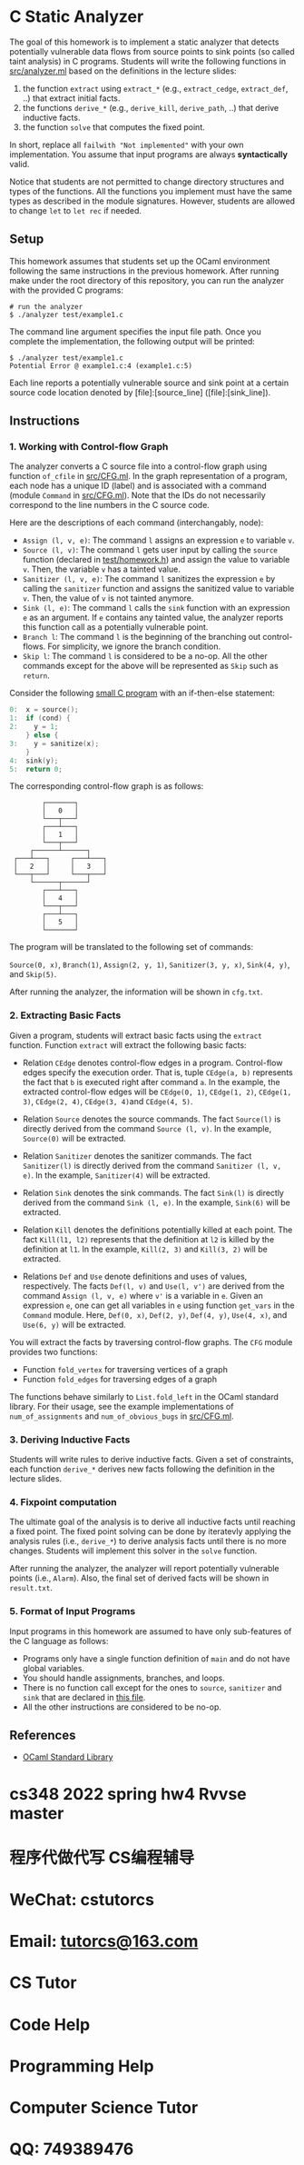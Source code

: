 # C Static Analyzer

The goal of this homework is to implement a static analyzer that detects potentially vulnerable data flows from source points
to sink points (so called taint analysis) in C programs.
Students will write the following functions in [src/analyzer.ml](src/analyzer.ml) based on the definitions in the lecture slides:

1. the function `extract` using `extract_*` (e.g., `extract_cedge`, `extract_def`, ..) that extract initial facts.
2. the functions `derive_*` (e.g., `derive_kill`, `derive_path`, ..) that derive inductive facts.
3. the function `solve` that computes the fixed point.

In short, replace all `failwith "Not implemented"` with your own implementation.
You assume that input programs are always **syntactically** valid.

Notice that students are not permitted to change directory structures and types of the functions.
All the functions you implement must have the same types as described in the module signatures.
However, students are allowed to change `let` to `let rec` if needed.

## Setup

This homework assumes that students set up the OCaml environment following the same instructions in the previous homework.
After running make under the root directory of this repository, you can run the analyzer with the provided C programs:

```console
# run the analyzer
$ ./analyzer test/example1.c
```

The command line argument specifies the input file path.
Once you complete the implementation, the following output will be printed:

```console
$ ./analyzer test/example1.c
Potential Error @ example1.c:4 (example1.c:5)
```

Each line reports a potentially vulnerable source and sink point at a certain source code location
denoted by [file]:[source_line] ([file]:[sink_line]).

## Instructions

### 1. Working with Control-flow Graph

The analyzer converts a C source file into a control-flow graph using function `of_cfile` in [src/CFG.ml](src/CFG.ml).
In the graph representation of a program, each node has a unique ID (label) and is associated with
a command (module `Command` in [src/CFG.ml](src/CFG.ml)).
Note that the IDs do not necessarily correspond to the line numbers in the C source code.

Here are the descriptions of each command (interchangably, node):

- `Assign (l, v, e)`: The command `l` assigns an expression `e` to variable `v`.
- `Source (l, v)`: The command `l` gets user input by calling the `source` function (declared in [test/homework.h](test/homework.h)) and assign the value to variable `v`. Then, the variable `v` has a tainted value.
- `Sanitizer (l, v, e)`: The command `l` sanitizes the expression `e` by calling the `sanitizer` function and assigns the sanitized value to variable `v`.
  Then, the value of `v` is not tainted anymore.
- `Sink (l, e)`: The command `l` calls the `sink` function with an expression `e` as an argument.
  If `e` contains any tainted value, the analyzer reports this function call as a potentially vulnerable point.
- `Branch l`: The command `l` is the beginning of the branching out control-flows. For simplicity, we ignore the branch condition.
- `Skip l`: The command `l` is considered to be a no-op. All the other commands except for the above will be represented as `Skip` such as `return`.

Consider the following [small C program](test/example3.c) with an if-then-else statement:

```c
0:  x = source();
1:  if (cond) {
2:    y = 1;
    } else {
3:    y = sanitize(x);
    }
4:  sink(y);
5:  return 0;
```

The corresponding control-flow graph is as follows:

```
        ┌───────┐
        │   0   │
        └───┬───┘
        ┌───┴───┐
        │   1   │
        └───┬───┘
     ┌──────┴──────┐
 ┌───┴───┐     ┌───┴───┐
 │   2   │     │   3   │
 └───┬───┘     └───┬───┘
     └──────┬──────┘
        ┌───┴───┐
        │   4   │
        └───┬───┘
        ┌───┴───┐
        │   5   │
        └───────┘
```

The program will be translated to the following set of commands:

`Source(0, x)`, `Branch(1)`, `Assign(2, y, 1)`, `Sanitizer(3, y, x)`, `Sink(4, y)`, and `Skip(5)`.

After running the analyzer, the information will be shown in `cfg.txt`.

### 2. Extracting Basic Facts

Given a program, students will extract basic facts using the `extract` function.
Function `extract` will extract the following basic facts:

- Relation `CEdge` denotes control-flow edges in a program. Control-flow edges specify the execution order.
  That is, tuple `CEdge(a, b)` represents the fact that `b` is executed right after command `a`.
  In the example, the extracted control-flow edges will be
  `CEdge(0, 1)`, `CEdge(1, 2)`, `CEdge(1, 3)`, `CEdge(2, 4)`, `CEdge(3, 4)`and `CEdge(4, 5)`.

- Relation `Source` denotes the source commands.
  The fact `Source(l)` is directly derived from the command `Source (l, v)`.
  In the example, `Source(0)` will be extracted.

- Relation `Sanitizer` denotes the sanitizer commands.
  The fact `Sanitizer(l)` is directly derived from the command `Sanitizer (l, v, e)`.
  In the example, `Sanitizer(4)` will be extracted.

- Relation `Sink` denotes the sink commands.
  The fact `Sink(l)` is directly derived from the command `Sink (l, e)`.
  In the example, `Sink(6)` will be extracted.

- Relation `Kill` denotes the definitions potentially killed at each point.
  The fact `Kill(l1, l2)` represents that the definition at `l2` is killed by the definition at `l1`.
  In the example, `Kill(2, 3)` and `Kill(3, 2)` will be extracted.
- Relations `Def` and `Use` denote definitions and uses of values, respectively.
  The facts `Def(l, v)` and `Use(l, v')` are derived from the command `Assign (l, v, e)` where `v'` is a variable in `e`.
  Given an expression `e`, one can get all variables in `e` using function `get_vars` in the `Command` module.
  Here, `Def(0, x)`, `Def(2, y)`, `Def(4, y)`, `Use(4, x)`, and `Use(6, y)` will be extracted.

You will extract the facts by traversing control-flow graphs. The `CFG` module provides two functions:

- Function `fold_vertex` for traversing vertices of a graph
- Function `fold_edges` for traversing edges of a graph

The functions behave similarly to `List.fold_left` in the OCaml standard library.
For their usage, see the example implementations of `num_of_assignments` and `num_of_obvious_bugs` in [src/CFG.ml](src/CFG.ml).

### 3. Deriving Inductive Facts

Students will write rules to derive inductive facts.
Given a set of constraints, each function `derive_*` derives new facts following the definition in the lecture slides.

### 4. Fixpoint computation

The ultimate goal of the analysis is to derive all inductive facts until reaching a fixed point.
The fixed point solving can be done by iteratevly applying the analysis rules (i.e., `derive_*`) to derive analysis facts
until there is no more changes.
Students will implement this solver in the `solve` function.

After running the analyzer, the analyzer will report potentially vulnerable points (i.e., `Alarm`).
Also, the final set of derived facts will be shown in `result.txt`.

### 5. Format of Input Programs

Input programs in this homework are assumed to have only sub-features of the C language as follows:

- Programs only have a single function definition of `main` and do not have global variables.
- You should handle assignments, branches, and loops.
- There is no function call except for the ones to `source`, `sanitizer` and `sink` that are declared in [this file](test/homework.h).
- All the other instructions are considered to be no-op.

## References

- [OCaml Standard Library](https://v2.ocaml.org/api/)
# cs348 2022 spring hw4 Rvvse master

# 程序代做代写 CS编程辅导

# WeChat: cstutorcs

# Email: tutorcs@163.com

# CS Tutor

# Code Help

# Programming Help

# Computer Science Tutor

# QQ: 749389476
